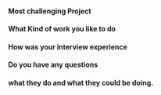 #### Most challenging Project
#### What Kind of work you like to do
#### How was your interview experience
#### Do you have any questions
#### what they do and what they could be doing.

